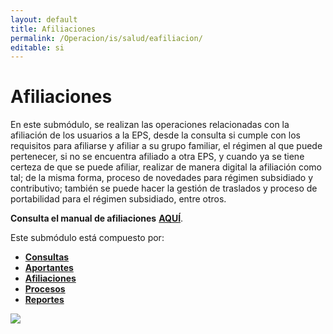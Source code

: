 ```yaml
---
layout: default
title: Afiliaciones
permalink: /Operacion/is/salud/eafiliacion/
editable: si
---
```


# Afiliaciones

En este submódulo, se realizan las operaciones relacionadas con la afiliación de los usuarios a la EPS, desde la consulta si cumple con los requisitos para afiliarse y afiliar a su grupo familiar, el régimen al que puede pertenecer, si no se encuentra afiliado a otra EPS, y cuando ya se tiene certeza de que se puede afiliar, realizar de manera digital la afiliación como tal; de la misma forma, proceso de novedades para régimen subsidiado y contributivo; también se puede hacer la gestión de traslados y proceso de portabilidad para el régimen subsidiado, entre otros.  


**Consulta el manual de afiliaciones** [**AQUÍ**](http://docs.oasiscom.com/Operacion/crm/portal/cliente/eemov). 


Este submódulo está compuesto por:  

* [**Consultas**](http://docs.oasiscom.com/Operacion/is/salud/eafiliacion/conafi/)
* [**Aportantes**](http://docs.oasiscom.com/Operacion/is/salud/eafiliacion/movadm/)
* [**Afiliaciones**](http://docs.oasiscom.com/Operacion/is/salud/eafiliacion/movafi/)
* [**Procesos**](http://docs.oasiscom.com/Operacion/is/salud/eafiliacion/proafi/)
* [**Reportes**](http://docs.oasiscom.com/Operacion/is/salud/eafiliacion/repafi/)


![](flujograma.png)
